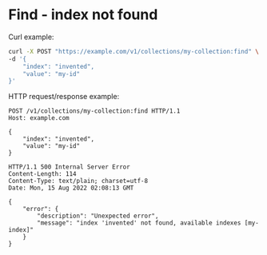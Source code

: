 # Find - index not found

Curl example:

```sh
curl -X POST "https://example.com/v1/collections/my-collection:find" \
-d '{
    "index": "invented",
    "value": "my-id"
}'
```


HTTP request/response example:

```http
POST /v1/collections/my-collection:find HTTP/1.1
Host: example.com

{
    "index": "invented",
    "value": "my-id"
}

HTTP/1.1 500 Internal Server Error
Content-Length: 114
Content-Type: text/plain; charset=utf-8
Date: Mon, 15 Aug 2022 02:08:13 GMT

{
    "error": {
        "description": "Unexpected error",
        "message": "index 'invented' not found, available indexes [my-index]"
    }
}
```


